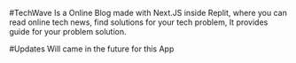 #TechWave
Is a Online Blog made with Next.JS inside Replit, where you can read online tech news, find solutions
for your tech problem, It provides guide for your problem solution.

#Updates Will came in the future for this App